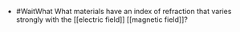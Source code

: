 - #WaitWhat What materials have an index of refraction that varies strongly with the [[electric field]] [[magnetic field]]?